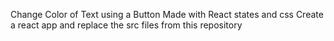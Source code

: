 Change Color of Text using a Button
Made with React states and css
Create a react app and replace the src files from this repository